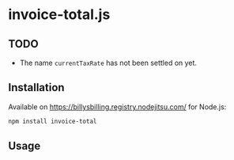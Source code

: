 # invoice-total.js

## TODO

- The name `currentTaxRate` has not been settled on yet.


## Installation

Available on https://billysbilling.registry.nodejitsu.com/ for Node.js:

```sh
npm install invoice-total
```


## Usage

```js
```
